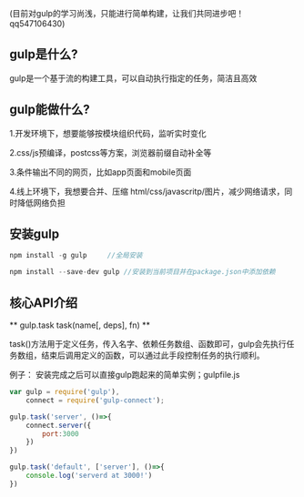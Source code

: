 (目前对gulp的学习尚浅，只能进行简单构建，让我们共同进步吧！qq547106430)

## gulp是什么?

gulp是一个基于流的构建工具，可以自动执行指定的任务，简洁且高效

## gulp能做什么?

1.开发环境下，想要能够按模块组织代码，监听实时变化

2.css/js预编译，postcss等方案，浏览器前缀自动补全等

3.条件输出不同的网页，比如app页面和mobile页面

4.线上环境下，我想要合并、压缩 html/css/javascritp/图片，减少网络请求，同时降低网络负担

## 安装gulp

```jsx
npm install -g gulp     //全局安装

npm install --save-dev gulp //安装到当前项目并在package.json中添加依赖
```

## 核心API介绍

** gulp.task task(name[, deps], fn) **

task()方法用于定义任务，传入名字、依赖任务数组、函数即可，gulp会先执行任务数组，结束后调用定义的函数，可以通过此手段控制任务的执行顺利。

例子： 安装完成之后可以直接gulp跑起来的简单实例；gulpfile.js

```jsx
var gulp = require('gulp'),
    connect = require('gulp-connect');

gulp.task('server', ()=>{
    connect.server({
        port:3000
    })
})

gulp.task('default', ['server'], ()=>{
    console.log('serverd at 3000!')
})
```
